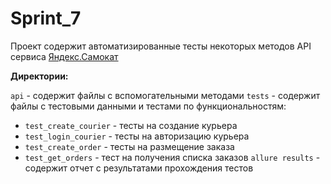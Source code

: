 # Sprint_7

Проект содержит автоматизированные тесты некоторых методов API сервиса [Яндекс.Самокат]( https://qa-scooter.praktikum-services.ru/)

**Директории:**

`api` - содержит файлы с вспомогательными методами
`tests` - содержит файлы с тестовыми данными и тестами по функциональностям:
- `test_create_courier` - тесты на создание курьера
- `test_login_courier` - тесты на авторизацию курьера
- `test_create_order` - тесты на размещение заказа
- `test_get_orders` - тест на получения списка заказов
`allure results` - содержит отчет с результатами прохождения тестов
